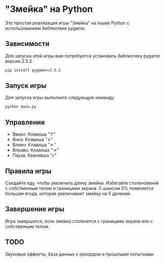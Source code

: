 # "Змейка" на Python

Это простая реализация игры "Змейка" на языке Python с использованием библиотеки pygame.

## Зависимости

Для запуска этой игры вам потребуется установить библиотеку pygame версии 2.5.2.

```bash
pip install pygame==2.5.2
```
## Запуск игры

Для запуска игры выполните следующую команду:

```bash
python main.py
```

## Управление

- Вверх: Клавиша "↑"
- Вниз: Клавиша "↓"
- Влево: Клавиша "←"
- Вправо: Клавиша "→"
- Пауза: Кваливша "c"

## Правила игры

Съедайте еду, чтобы увеличить длину змейки.
Избегайте столкновений с собственным телом и границами экрана.
С шансом 5% появляется большая ягода, которая увеличивает змейку на 5 делений.

## Завершение игры

Игра завершится, если змейка столкнется с границами экрана или с собственным телом.

## TODO

Звуковые эффекты, база данных с рекордом и прошлыми попытками
